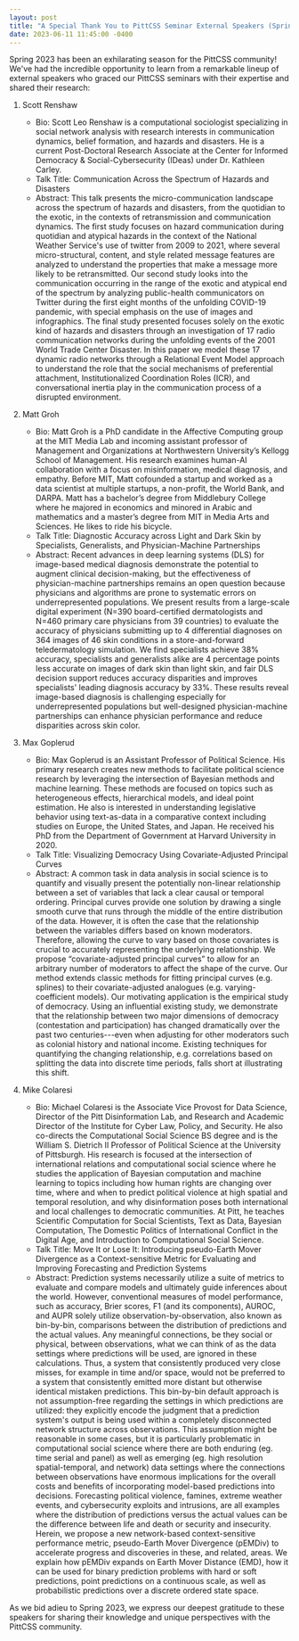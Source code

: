 ```yaml
---
layout: post
title: "A Special Thank You to PittCSS Seminar External Speakers (Spring 2023)"
date: 2023-06-11 11:45:00 -0400
---
```


Spring 2023 has been an exhilarating season for the PittCSS community! We've had the incredible opportunity to learn from a remarkable lineup of external speakers who graced our PittCSS seminars with their expertise and shared their research:

1. Scott Renshaw 
    - Bio: Scott Leo Renshaw is a computational sociologist specializing in social network analysis with research interests in communication dynamics, belief formation, and hazards and disasters. He is a current Post-Doctoral Research Associate at the Center for Informed Democracy & Social-Cybersecurity (IDeas) under Dr. Kathleen Carley. 
    - Talk Title: Communication Across the Spectrum of Hazards and Disasters
    - Abstract: This talk presents the micro-communication landscape across the spectrum of hazards and disasters, from the quotidian to the exotic, in the contexts of retransmission and communication dynamics. The first study focuses on hazard communication during quotidian and atypical hazards in the context of the National Weather Service's use of twitter from 2009 to 2021, where several micro-structural, content, and style related message features are analyzed to understand the properties that make a message more likely to be retransmitted. Our second study looks into the communication occurring in the range of the exotic and atypical end of the spectrum by analyzing public-health communicators on Twitter during the first eight months of the unfolding COVID-19 pandemic, with special emphasis on the use of images and infographics. The final study presented focuses solely on the exotic kind of hazards and disasters through an investigation of 17 radio communication networks during the unfolding events of the 2001 World Trade Center Disaster. In this paper we model these 17 dynamic radio networks through a Relational Event Model approach to understand the role that the social mechanisms of preferential attachment, Institutionalized Coordination Roles (ICR), and conversational inertia play in the communication process of a disrupted environment.


2. Matt Groh
    - Bio: Matt Groh is a PhD candidate in the Affective Computing group at the MIT Media Lab and incoming assistant professor of Management and Organizations at Northwestern University’s Kellogg School of Management. His research examines human-AI collaboration with a focus on misinformation, medical diagnosis, and empathy. Before MIT, Matt cofounded a startup and worked as a data scientist at multiple startups, a non-profit, the World Bank, and DARPA. Matt has a bachelor’s degree from Middlebury College where he majored in economics and minored in Arabic and mathematics and a master’s degree from MIT in Media Arts and Sciences. He likes to ride his bicycle.
    - Talk Title: Diagnostic Accuracy across Light and Dark Skin by Specialists, Generalists, and Physician-Machine Partnerships
    - Abstract: Recent advances in deep learning systems (DLS) for image-based medical diagnosis demonstrate the potential to augment clinical decision-making, but the effectiveness of physician-machine partnerships remains an open question because physicians and algorithms are prone to systematic errors on underrepresented populations. We present results from a large-scale digital experiment (N=390 board-certified dermatologists and N=460 primary care physicians from 39 countries) to evaluate the accuracy of physicians submitting up to 4 differential diagnoses on 364 images of 46 skin conditions in a store-and-forward teledermatology simulation. We find specialists achieve 38% accuracy, specialists and generalists alike are 4 percentage points less accurate on images of dark skin than light skin, and fair DLS decision support reduces accuracy disparities and improves specialists' leading diagnosis accuracy by 33%. These results reveal image-based diagnosis is challenging especially for underrepresented populations but well-designed physician-machine partnerships can enhance physician performance and reduce disparities across skin color.


3. Max Goplerud
    - Bio: Max Goplerud is an Assistant Professor of Political Science. His primary research creates new methods to facilitate political science research by leveraging the intersection of Bayesian methods and machine learning. These methods are focused on topics such as heterogeneous effects, hierarchical models, and ideal point estimation. He also is interested in understanding legislative behavior using text-as-data in a comparative context including studies on Europe, the United States, and Japan. He received his PhD from the Department of Government at Harvard University in 2020.
    - Talk Title: Visualizing Democracy Using Covariate-Adjusted Principal Curves
    - Abstract: A common task in data analysis in social science is to quantify and visually present the potentially non-linear relationship between a set of variables that lack a clear causal or temporal ordering. Principal curves provide one solution by drawing a single smooth curve that runs through the middle of the entire distribution of the data. However, it is often the case that the relationship between the variables differs based on known moderators. Therefore, allowing the curve to vary based on those covariates is crucial to accurately representing the underlying relationship. We propose “covariate-adjusted principal curves” to allow for an arbitrary number of moderators to affect the shape of the curve. Our method extends classic methods for fitting principal curves (e.g. splines) to their covariate-adjusted analogues (e.g. varying-coefficient models). Our motivating application is the empirical study of democracy. Using an influential existing study, we demonstrate that the relationship between two major dimensions of democracy (contestation and participation) has changed dramatically over the past two centuries---even when adjusting for other moderators such as colonial history and national income. Existing techniques for quantifying the changing relationship, e.g. correlations based on splitting the data into discrete time periods, falls short at illustrating this shift.
 


4. Mike Colaresi
    - Bio: Michael Colaresi is the Associate Vice Provost for Data Science, Director of the Pitt Disinformation Lab, and Research and Academic Director of the Institute for Cyber Law, Policy, and Security. He also co-directs the Computational Social Science BS degree and is the William S. Dietrich II Professor of Political Science at the University of Pittsburgh. His research is focused at the intersection of international relations and computational social science where he studies the application of Bayesian computation and machine learning to topics including how human rights are changing over time, where and when to predict political violence at high spatial and temporal resolution, and why disinformation poses both international and local challenges to democratic communities. At Pitt, he teaches Scientific Computation for Social Scientists, Text as Data, Bayesian Computation, The Domestic Politics of International Conflict in the Digital Age, and Introduction to Computational Social Science.
    - Talk Title: Move It or Lose It: Introducing pseudo-Earth Mover Divergence as a Context-sensitive Metric for Evaluating and Improving Forecasting and Prediction Systems
    - Abstract: Prediction systems necessarily utilize a suite of metrics to evaluate and compare models and ultimately guide inferences about the world. However, conventional measures of model performance, such as accuracy, Brier scores, F1 (and its components), AUROC, and AUPR solely utilize observation-by-observation, also known as bin-by-bin, comparisons between the distribution of predictions and the actual values. Any meaningful connections, be they social or physical, between observations, what we can think of as the data settings where predictions will be used, are ignored in these calculations. Thus, a system that consistently produced very close misses, for example in time and/or space, would not be preferred to a system that consistently emitted more distant but otherwise identical mistaken predictions. This bin-by-bin default approach is not assumption-free regarding the settings in which predictions are utilized: they explicitly encode the judgment that a prediction system's output is being used within a completely disconnected network structure across observations. This assumption might be reasonable in some cases, but it is particularly problematic in computational social science where there are both enduring (eg. time serial and panel) as well as emerging (eg. high resolution spatial-temporal, and network) data settings where the connections between observations have enormous implications for the overall costs and benefits of incorporating model-based predictions into decisions. Forecasting political violence, famines, extreme weather events, and cybersecurity exploits and intrusions, are all examples where the distribution of predictions versus the actual values can be the difference between life and death or security and insecurity. Herein, we propose a new network-based context-sensitive performance metric, pseudo-Earth Mover Divergence (pEMDiv) to accelerate progress and discoveries in these, and related, areas. We explain how pEMDiv expands on Earth Mover Distance (EMD), how it can be used for binary prediction problems with hard or soft predictions, point predictions on a continuous scale, as well as probabilistic predictions over a discrete ordered state space. 


As we bid adieu to Spring 2023, we express our deepest gratitude to these speakers for sharing their knowledge and unique perspectives with the PittCSS community. 
